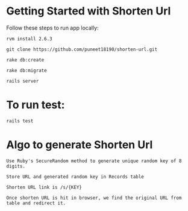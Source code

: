 # Getting Started with Shorten Url

Follow these steps to run app locally:

```shell
rvm install 2.6.3
```

```
git clone https://github.com/puneet18190/shorten-url.git
```

```
rake db:create
```

```
rake db:migrate
```

```
rails server
```

# To run test:

```
rails test
```

# Algo to generate Shorten Url

```
Use Ruby's SecureRandom method to generate unique random key of 8 digits.
```

```
Store URL and generated random key in Records table
```

```
Shorten URL link is /s/{KEY}
```

```
Once shorten URL is hit in browser, we find the original URL from table and redirect it.
```